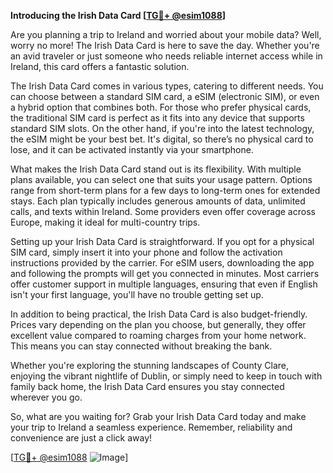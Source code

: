 **Introducing the Irish Data Card [[TG💪+ @esim1088](https://t.me/s/esim1088)]**

Are you planning a trip to Ireland and worried about your mobile data? Well, worry no more! The Irish Data Card is here to save the day. Whether you're an avid traveler or just someone who needs reliable internet access while in Ireland, this card offers a fantastic solution.

The Irish Data Card comes in various types, catering to different needs. You can choose between a standard SIM card, a eSIM (electronic SIM), or even a hybrid option that combines both. For those who prefer physical cards, the traditional SIM card is perfect as it fits into any device that supports standard SIM slots. On the other hand, if you're into the latest technology, the eSIM might be your best bet. It's digital, so there’s no physical card to lose, and it can be activated instantly via your smartphone.

What makes the Irish Data Card stand out is its flexibility. With multiple plans available, you can select one that suits your usage pattern. Options range from short-term plans for a few days to long-term ones for extended stays. Each plan typically includes generous amounts of data, unlimited calls, and texts within Ireland. Some providers even offer coverage across Europe, making it ideal for multi-country trips.

Setting up your Irish Data Card is straightforward. If you opt for a physical SIM card, simply insert it into your phone and follow the activation instructions provided by the carrier. For eSIM users, downloading the app and following the prompts will get you connected in minutes. Most carriers offer customer support in multiple languages, ensuring that even if English isn't your first language, you'll have no trouble getting set up.

In addition to being practical, the Irish Data Card is also budget-friendly. Prices vary depending on the plan you choose, but generally, they offer excellent value compared to roaming charges from your home network. This means you can stay connected without breaking the bank.

Whether you're exploring the stunning landscapes of County Clare, enjoying the vibrant nightlife of Dublin, or simply need to keep in touch with family back home, the Irish Data Card ensures you stay connected wherever you go.

So, what are you waiting for? Grab your Irish Data Card today and make your trip to Ireland a seamless experience. Remember, reliability and convenience are just a click away! 

[[TG💪+ @esim1088](https://t.me/s/esim1088) ![Image](https://i.postimg.cc/Y0z9fWf4/image.png)]